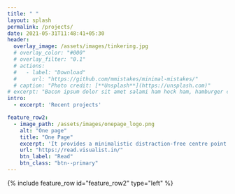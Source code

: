 ```yaml
---
title: " "
layout: splash
permalink: /projects/
date: 2021-05-31T11:48:41+05:30
header:
  overlay_image: /assets/images/tinkering.jpg
  # overlay_color: "#000"
  # overlay_filter: "0.1"
  # actions:
  #   - label: "Download"
  #     url: "https://github.com/mmistakes/minimal-mistakes/"
  # caption: "Photo credit: [**Unsplash**](https://unsplash.com)"
# excerpt: "Bacon ipsum dolor sit amet salami ham hock ham, hamburger corned beef short ribs kielbasa biltong t-bone drumstick tri-tip tail sirloin pork chop."
intro: 
  - excerpt: 'Recent projects'

feature_row2:
  - image_path: /assets/images/onepage_logo.png
    alt: "One page"
    title: "One Page"
    excerpt: 'It provides a minimalistic distraction-free centre point for the latest in tech from close to eight hundred companies. <br><br> Built with `Django` and `Postgres`. <br>'
    url: "https://read.visualist.in/"
    btn_label: "Read"
    btn_class: "btn--primary"
---
```


{% include feature_row id="feature_row2" type="left" %}
